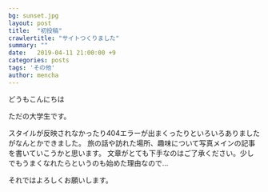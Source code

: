 ```yaml
---
bg: sunset.jpg
layout: post
title:  "初投稿"
crawlertitle: "サイトつくりました"
summary: ""
date:   2019-04-11 21:00:00 +9
categories: posts
tags: 'その他'
author: mencha
---
```

どうもこんにちは

ただの大学生です。

スタイルが反映されなかったり404エラーが出まくったりといろいろありましたがなんとかできました。
旅の話や訪れた場所、趣味について写真メインの記事を書いていこうかと思います。
文章がとても下手なのはご了承ください。少しでもうまくなれたらというのも始めた理由なので…

それではよろしくお願いします。
